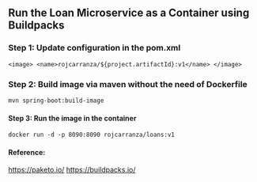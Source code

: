 ## Run the Loan Microservice as a Container using Buildpacks

### Step 1: Update configuration in the pom.xml
`<image>
<name>rojcarranza/${project.artifactId}:v1</name>
</image>`
### Step 2: Build image via maven without the need of Dockerfile
`mvn spring-boot:build-image`


#### Step 3: Run the image in the container
`docker run -d -p 8090:8090 rojcarranza/loans:v1`
#### Reference:
https://paketo.io/
https://buildpacks.io/